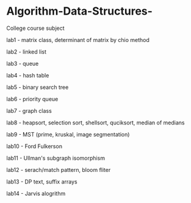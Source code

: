 # Algorithm-Data-Structures-
College course subject 

lab1 - matrix class, determinant of matrix by chio method

lab2 - linked list

lab3 - queue 

lab4 - hash table 

lab5 - binary search tree

lab6 - priority queue

lab7 - graph class 

lab8 - heapsort, selection sort, shellsort, quciksort, median of medians 

lab9 - MST (prime, kruskal, image segmentation)

lab10 - Ford Fulkerson 

lab11 - Ullman's subgraph isomorphism

lab12 - serach/match pattern, bloom fliter 

lab13 - DP text, suffix arrays 

lab14 - Jarvis alogrithm 
